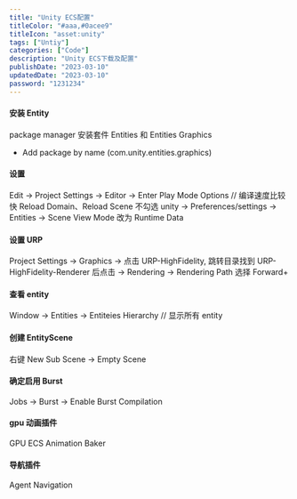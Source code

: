 ```yaml
---
title: "Unity ECS配置"
titleColor: "#aaa,#0acee9"
titleIcon: "asset:unity"
tags: ["Untiy"]
categories: ["Code"]
description: "Unity ECS下载及配置"
publishDate: "2023-03-10"
updatedDate: "2023-03-10"
password: "1231234"
---
```


#### 安装 Entity

package manager 安装套件 Entities 和 Entities Graphics

- Add package by name (com.unity.entities.graphics)

#### 设置

Edit -> Project Settings -> Editor -> Enter Play Mode Options // 编译速度比较快 Reload Domain、Reload Scene 不勾选
unity -> Preferences/settings -> Entities -> Scene View Mode 改为 Runtime Data

#### 设置 URP

Project Settings -> Graphics -> 点击 URP-HighFidelity, 跳转目录找到 URP-HighFidelity-Renderer 后点击 -> Rendering -> Rendering Path 选择 Forward+

#### 查看 entity

Window -> Entities -> Entiteies Hierarchy // 显示所有 entity

#### 创建 EntityScene

右键 New Sub Scene -> Empty Scene

#### 确定启用 Burst

Jobs -> Burst -> Enable Burst Compilation

#### gpu 动画插件

GPU ECS Animation Baker

#### 导航插件

Agent Navigation
